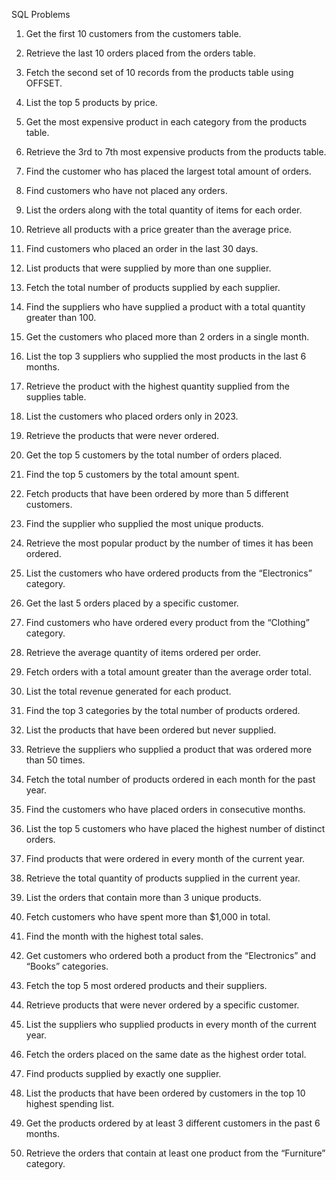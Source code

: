 SQL Problems

1. Get the first 10 customers from the customers table.

2. Retrieve the last 10 orders placed from the orders table.

3. Fetch the second set of 10 records from the products table using OFFSET.

4. List the top 5 products by price.

5. Get the most expensive product in each category from the products table.

6. Retrieve the 3rd to 7th most expensive products from the products table.

7. Find the customer who has placed the largest total amount of orders.

8. Find customers who have not placed any orders.

9. List the orders along with the total quantity of items for each order.

10. Retrieve all products with a price greater than the average price.

11. Find customers who placed an order in the last 30 days.

12. List products that were supplied by more than one supplier.

13. Fetch the total number of products supplied by each supplier.

14. Find the suppliers who have supplied a product with a total quantity greater than 100.

15. Get the customers who placed more than 2 orders in a single month.

16. List the top 3 suppliers who supplied the most products in the last 6 months.

17. Retrieve the product with the highest quantity supplied from the supplies table.

18. List the customers who placed orders only in 2023.

19. Retrieve the products that were never ordered.

20. Get the top 5 customers by the total number of orders placed.

21. Find the top 5 customers by the total amount spent.

22. Fetch products that have been ordered by more than 5 different customers.

23. Find the supplier who supplied the most unique products.

24. Retrieve the most popular product by the number of times it has been ordered.

25. List the customers who have ordered products from the “Electronics” category.

26. Get the last 5 orders placed by a specific customer.

27. Find customers who have ordered every product from the “Clothing” category.

28. Retrieve the average quantity of items ordered per order.

29. Fetch orders with a total amount greater than the average order total.

30. List the total revenue generated for each product.

31. Find the top 3 categories by the total number of products ordered.

32. List the products that have been ordered but never supplied.

33. Retrieve the suppliers who supplied a product that was ordered more than 50 times.

34. Fetch the total number of products ordered in each month for the past year.

35. Find the customers who have placed orders in consecutive months.

36. List the top 5 customers who have placed the highest number of distinct orders.

37. Find products that were ordered in every month of the current year.

38. Retrieve the total quantity of products supplied in the current year.

39. List the orders that contain more than 3 unique products.

40. Fetch customers who have spent more than $1,000 in total.

41. Find the month with the highest total sales.

42. Get customers who ordered both a product from the “Electronics” and “Books” categories.

43. Fetch the top 5 most ordered products and their suppliers.

44. Retrieve products that were never ordered by a specific customer.

45. List the suppliers who supplied products in every month of the current year.

46. Fetch the orders placed on the same date as the highest order total.

47. Find products supplied by exactly one supplier.

48. List the products that have been ordered by customers in the top 10 highest spending list.

49. Get the products ordered by at least 3 different customers in the past 6 months.

50. Retrieve the orders that contain at least one product from the “Furniture” category.
